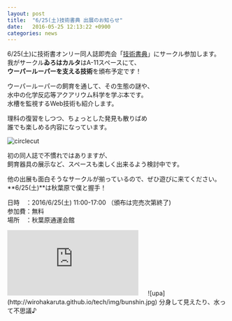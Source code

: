 ```yaml
---
layout: post
title:  "6/25(土)技術書典 出展のお知らせ"
date:   2016-05-25 12:13:22 +0900
categories: news
---
```

6/25(土)に技術書オンリー同人誌即売会「[技術書典](https://techbookfest.org/)」にサークル参加します。  
我がサークル**ゐろはカルタ**はA-11スペースにて、  
**ウーパールーパーを支える技術**を頒布予定です！    

ウーパールーパーの飼育を通して、その生態の謎や、  
水中の化学反応等アクアリウム科学を学ぶ本です。  
水槽を監視するWeb技術も紹介します。  

理科の復習をしつつ、ちょっとした発見も散りばめ  
誰でも楽しめる内容になっています。  

![circlecut](http://wirohakaruta.github.io/tech/img/circlecut.png)  

初の同人誌で不慣れではありますが、  
飼育器具の展示など、スペースも楽しく出来るよう検討中です。  

他の出展も面白そうなサークルが揃っているので、ぜひ遊びに来てください。  
**6/25(土)**は秋葉原で僕と握手！  


日時　：2016/6/25(土)  11:00-17:00 （頒布は完売次第終了)  
参加費：無料  
場所　：秋葉原通運会館  
<iframe src="https://www.google.com/maps/embed?pb=!1m14!1m8!1m3!1d6479.964695613369!2d139.771128!3d35.702052!3m2!1i1024!2i768!4f13.1!3m3!1m2!1s0x0%3A0x5df8636c51a7faaa!2z6YCa6YGL5Lya6aSo!5e0!3m2!1sja!2sjp!4v1464137527050" width="300" height="150" frameborder="0" style="border:0" allowfullscreen></iframe>  
　  
![upa](http://wirohakaruta.github.io/tech/img/bunshin.jpg)  
分身して見えたり、水って不思議♪  
